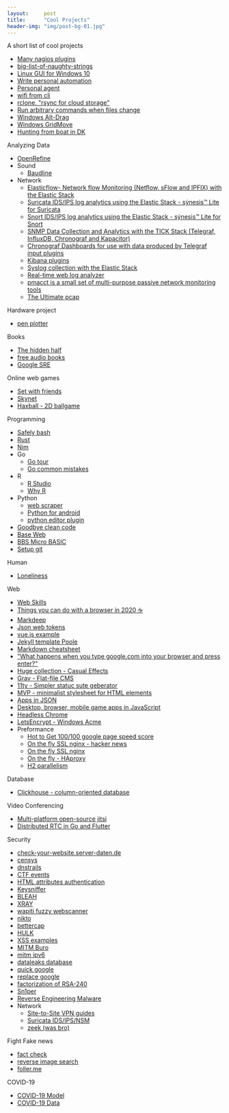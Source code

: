 ```yaml
---
layout:     post
title:      "Cool Projects"
header-img: "img/post-bg-01.jpg"
---
```


A short list of cool projects

  * [Many nagios plugins](https://github.com/HariSekhon/nagios-plugins)
  * [big-list-of-naughty-strings](https://github.com/minimaxir/big-list-of-naughty-strings)
  * [Linux GUI for Windows 10](http://www.starlig.ht/about/)
  * [Write personal automation](http://anotherdevblog.net/posts/part-1-getting-started)
  * [Personal agent](https://github.com/huginn/huginn)
  * [wifi from cli](https://www.linuxuprising.com/2019/11/how-to-show-available-wifi-networks.html?m=1)
  * [rclone, "rsync for cloud storage"](https://github.com/rclone/rclone)
  * [Run arbitrary commands when files change](http://eradman.com/entrproject/)
  * [Windows Alt-Drag](https://stefansundin.github.io/altdrag/)
  * [Windows GridMove](http://www.dcmembers.com/jgpaiva/)
  * [Hunting from boat in DK](https://www.nordisk-forum.dk/viewtopic.php?t=50469)
  
Analyzing Data
  * [OpenRefine](https://openrefine.org/)
  * Sound
    * [Baudline](https://www.baudline.com/what_is_baudline.html)
  * Network
    * [Elasticflow- Network flow Monitoring (Netflow, sFlow and IPFIX) with the Elastic Stack](https://github.com/robcowart/elastiflow)
    * [Suricata IDS/IPS log analytics using the Elastic Stack - sýnesis™ Lite for Suricata](https://github.com/robcowart/synesis_lite_suricata)
    * [Snort IDS/IPS log analytics using the Elastic Stack - sýnesis™ Lite for Snort](https://github.com/robcowart/synesis_lite_snort)
    * [SNMP Data Collection and Analytics with the TICK Stack (Telegraf, InfluxDB, Chronograf and Kapacitor)](https://github.com/robcowart/influx_snmp)
    * [Chronograf Dashboards for use with data produced by Telegraf input plugins](https://github.com/robcowart/influx_dashboards)
    * [Kibana plugins](https://github.com/robcowart/kibana_plugins_list)
    * [Syslog collection with the Elastic Stack](https://github.com/robcowart/synesis_lite_syslog) 
    * [Real-time web log analyzer](https://goaccess.io/features)
    * [pmacct is a small set of multi-purpose passive network monitoring tools](http://www.pmacct.net/)
    * [The Ultimate pcap](https://weberblog.net/the-ultimate-pcap/)
 
Hardware project
  * [pen plotter](https://brachiograph.readthedocs.io/en/latest/index.html)
  
Books
  * [The hidden half](https://www.waterstones.com/book/the-hidden-half/michael-blastland/9781786497772)
  * [free audio books](http://www.openculture.com/freeaudiobooks)
  * [Google SRE](https://landing.google.com/sre/books/)

Online web games
  * [Set with friends](https://setwithfriends.com/)
  * [Skynet](http://skynetsimulator.com/)
  * [Haxball - 2D ballgame](https://www.haxball.com/play)
   
Programming
   * [Safely bash](https://github.com/anordal/shellharden/blob/master/how_to_do_things_safely_in_bash.md)
   * [Rust](https://doc.rust-lang.org/rust-by-example/index.html)
   * [Nim](https://nim-lang.org/)
   * Go
     * [Go tour](https://tour.golang.org/basics/7)
     * [Go common mistakes](http://devs.cloudimmunity.com/gotchas-and-common-mistakes-in-go-golang/)
   * R
     * [R Studio](https://www.rstudio.com/)
     * [Why R](https://blog.shotwell.ca/posts/why_i_use_r/)
   * Python 
     * [web scraper](https://scrapy.org/)
     * [Python for android](https://github.com/kivy/python-for-android)
     * [python editor plugin](https://kite.com/)
   * [Goodbye clean code](https://overreacted.io/goodbye-clean-code/)
   * [Base Web](https://baseweb.design/)
   * [BBS Micro BASIC](https://editor.8bitkick.cc/index.html)
   * [Setup git](https://www.micah.soy/posts/setting-up-git-identities/)
   
Human
   * [Loneliness](https://manojsurya.com/loneliness-how-to-identify-and-deal-with-it/)
    
Web
   * [Web Skills](https://andreasbm.github.io/web-skills/)
   * [Things you can do with a browser in 2020 ☕️](https://github.com/luruke/browser-2020)
   * [Markdeep](https://casual-effects.com/markdeep/#examples)
   * [Json web tokens](https://jwt.io/)
   * [vue.js example](https://vuejs.org/v2/examples/hackernews.html)
   * [Jekyll template Poole](http://getpoole.com/)
   * [Markdown cheatsheet](https://github.com/adam-p/markdown-here/wiki/Markdown-Cheatsheet)
   * ["What happens when you type google.com into your browser and press enter?"](https://github.com/alex/what-happens-when)
   * [Huge collection - Casual Effects](http://casual-effects.com/)
   * [Grav - Flat-file CMS](https://getgrav.org/)
   * [11ty - Simpler statuc sute geberator](https://www.11ty.dev/)
   * [MVP - minimalist stylesheet for HTML elements](https://andybrewer.github.io/mvp/)
   * [Apps in JSON](https://jasonette.com/)
   * [Desktop, browser, mobile game apps in JavaScript](https://codeheartjs.com/)
   * [Headless Chrome](https://github.com/puppeteer/puppeteer)
   * [LetsEncrypt - Windows Acme](https://www.win-acme.com/)
   * Preformance 
     * [Hot to Get 100/100 google page speed score](https://elliotec.com/how-to-get-100-google-page-speed-score/)
     * [On the fly SSL nginx - hacker news](https://news.ycombinator.com/item?id=12128993)
     * [On the fly SSL nginx](https://github.com/GUI/lua-resty-auto-ssl)
     * [On the fly - HAproxy](https://github.com/tinganho/haproxy-with-letsencrypt-auto-renewal)
     * [H2 parallelism](https://evertpot.com/h2-parallelism/)
     
Database
   * [Clickhouse - column-oriented database](https://clickhouse.yandex/#blazing-fast)

Video Conferencing
   * [Multi-platform open-source jitsi](https://jitsi.org/)
   * [Distributed RTC in Go and Flutter](https://github.com/pion/ion)
    
Security
   * [check-your-website.server-daten.de](https://check-your-website.server-daten.de/)
   * [censys](https://www.censys.io/)
   * [dnstrails](https://dnstrails.com/)
   * [CTF events](https://ctftime.org/event/list/)
   * [HTML attributes authentication](https://www.twilio.com/blog/html-attributes-two-factor-authentication-autocomplete)
   * [Keysniffer](https://www.keysniffer.net/)
   * [BLEAH](https://github.com/evilsocket/bleah)
   * [XRAY](https://github.com/evilsocket/xray)
   * [wapiti fuzzy webscanner](http://wapiti.sourceforge.net/)
   * [nikto](https://cirt.net/Nikto2)
   * [bettercap](https://www.bettercap.org/)
   * [HULK](https://github.com/Cyb3rWard0g/HELK)
   * [XSS examples](https://www.digitalmunition.me/2018/03/cross-site-scripting-xss-payloads-collection/)
   * [MITM Buro](https://www.digitalmunition.me/2018/03/ssl-mitm-using-burp-suite-proxies/)
   * [mitm ipv6](https://github.com/fox-it/mitm6)
   * [dataleaks database](https://app.binaryedge.io/services/query)
   * [quick google](https://www.kylepiira.com/2020/01/09/why-i-quit-google/)
   * [replace google](https://beepb00p.xyz/pkm-search.html)
   * [factorization of RSA-240](https://listserv.nodak.edu/cgi-bin/wa.exe?A2=NMBRTHRY;fd743373.1912&FT=M&P=T&H=&S=)
   * [Sn1per](https://github.com/1N3/Sn1per)
   * [Reverse Engineering Malware](https://securedorg.github.io/RE101/)
   * Network
      * [Site-to-Site VPN guides](https://weberblog.net/site-to-site-vpn-tutorials/)
      * [Suricata IDS/IPS/NSM](https://suricata-ids.org/)
      * [zeek (was bro)](https://www.zeek.org/download/index.html)
   
Fight Fake news
   * [fact check](https://www.theverge.com/2019/12/3/20980741/fake-news-facebook-twitter-misinformation-lies-fact-check-how-to-internet-guide)
   * [reverse image search](https://www.bellingcat.com/resources/how-tos/2019/12/26/guide-to-using-reverse-image-search-for-investigations/)
   * [foller.me](https://foller.me/)
   
COVID-19
   * [COVID-19 Model](https://github.com/neherlab/covid19_scenarios)
   * [COVID-19 Data](https://github.com/CSSEGISandData/COVID-19/tree/master/csse_covid_19_data)
   
    
